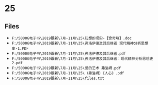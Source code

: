 # 25

## Files

- `F:/5000G电子书\2019跟新\7月-11月\25\幻想即现实-【曾奇峰】.doc`
- `F:/5000G电子书\2019跟新\7月-11月\25\弗洛伊德及其后继者 现代精神分析思想史-1.PDF`
- `F:/5000G电子书\2019跟新\7月-11月\25\弗洛伊德及其后继者.pdf`
- `F:/5000G电子书\2019跟新\7月-11月\25\弗洛伊德及其后继者：现代精神分析思想史2.pdf`
- `F:/5000G电子书\2019跟新\7月-11月\25\爱的艺术 弗洛姆.pdf`
- `F:/5000G电子书\2019跟新\7月-11月\25\（弗洛姆）《人心》.pdf`
- `F:/5000G电子书\2019跟新\7月-11月\25\files.txt`
